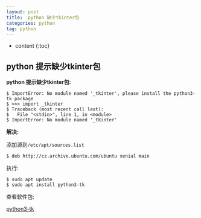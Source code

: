 ```yaml
---
layout: post
title:  python 缺少tkinter包
categories: python
tag: python
---
```

* content
{:toc}

## python 提示缺少tkinter包

**python 提示缺少tkinter包:**

```
$ ImportError: No module named '_tkinter', please install the python3-tk package
$ >>> import _tkinter
$ Traceback (most recent call last):
$   File "<stdin>", line 1, in <module>
$ ImportError: No module named '_tkinter'

```

**解决:**

添加源到`/etc/apt/sources.list`

```
$ deb http://cz.archive.ubuntu.com/ubuntu xenial main 
```

执行:

```
$ sudo apt update
$ sudo apt install python3-tk
```

查看软件包:

[python3-tk](https://packages.ubuntu.com/xenial/python3-tk)
